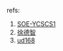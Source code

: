 refs:
1. [SOE-YCSCS1](https://learning.edx.org/course/course-v1:StanfordOnline+SOE.YCSCS1+2T2020/home)
2. [徐德智](https://www.bilibili.com/video/BV1oV411e7Fj)
3. [ud168](https://classroom.udacity.com/courses/ud168)